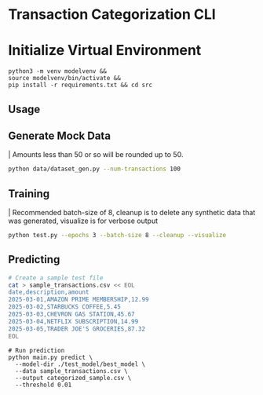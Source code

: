 # Transaction Categorization CLI

# Initialize Virtual Environment
```
python3 -m venv modelvenv && 
source modelvenv/bin/activate && 
pip install -r requirements.txt && cd src
```

## Usage

## Generate Mock Data

| Amounts less than 50 or so will be rounded up to 50.

```bash
python data/dataset_gen.py --num-transactions 100
```

## Training

| Recommended batch-size of 8, cleanup is to delete any synthetic data that was generated, visualize is for verbose output

```bash
python test.py --epochs 3 --batch-size 8 --cleanup --visualize
```

## Predicting

```bash
# Create a sample test file
cat > sample_transactions.csv << EOL   
date,description,amount
2025-03-01,AMAZON PRIME MEMBERSHIP,12.99
2025-03-02,STARBUCKS COFFEE,5.45
2025-03-03,CHEVRON GAS STATION,45.67
2025-03-04,NETFLIX SUBSCRIPTION,14.99
2025-03-05,TRADER JOE'S GROCERIES,87.32
EOL
```

```
# Run prediction
python main.py predict \
  --model-dir ./test_model/best_model \
  --data sample_transactions.csv \
  --output categorized_sample.csv \
  --threshold 0.01
```


